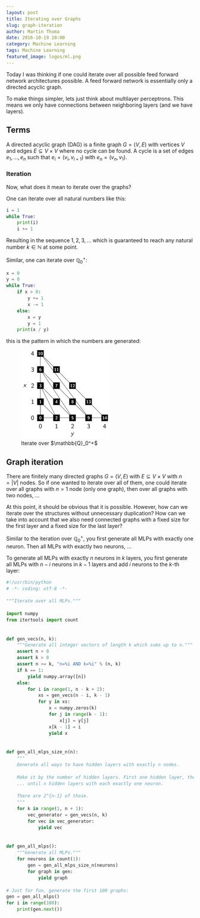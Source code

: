 ```yaml
---
layout: post
title: Iterating over Graphs
slug: graph-iteration
author: Martin Thoma
date: 2016-10-19 20:00
category: Machine Learning
tags: Machine Learning
featured_image: logos/ml.png
---
```

Today I was thinking if one could iterate over all possible feed forward network
architectures possible. A feed forward network is essentially only a directed
acyclic graph.

To make things simpler, lets just think about multilayer perceptrons. This
means we only have connections between neighboring layers (and we have layers).


## Terms

A directed acyclic graph (DAG) is a finite graph $G = (V, E)$ with vertices $V$
and edges $E \subseteq V \times V$ where no cycle can be found. A cycle is a
set of edges $e_1, \dots, e_n$ such that $e_i = (v_i, v_{i+1})$ with $e_n =
(v_n, v_1)$.


### Iteration

Now, what does it mean to iterate over the graphs?

One can iterate over all natural numbers like this:

```python
i = 1
while True:
    print(i)
    i += 1
```

Resulting in the sequence $1, 2, 3, \dots$ which is guaranteed to reach any
natural number $k \in \mathbb{N}$ at some point.

Similar, one can iterate over $\mathbb{Q}_0^+$:

```python
x = 0
y = 0
while True:
    if x > 0:
        y += 1
        x -= 1
    else:
        x = y
        y = 1
    print(x / y)
```

this is the pattern in which the numbers are generated:

<figure class="wp-caption aligncenter img-thumbnail">
    <img src="../images/2016/10/iterate-q.png" alt="Iterate over Q+" />
    <figcaption class="text-center">Iterate over $\mathbb{Q}_0^+$</figcaption>
</figure>


## Graph iteration

There are finitely many directed graphs $G = (V, E)$ with $E \subseteq V \times V$ with $n = |V|$ nodes. So if one wanted to iterate over all of them, one could iterate over all graphs with $n=1$ node (only one graph), then over all graphs with two nodes, ...

At this point, it should be obvious that it is possible. However, how can we
iterate over the structures without unnecessary duplication? How can we take
into account that we also need connected graphs with a fixed size for the
first layer and a fixed size for the last layer?

Similar to the iteration over $\mathbb{Q}_0^+$, you first generate all MLPs
with exactly one neuron. Then all MLPs with exactly two neurons, ...

To generate all MLPs with exactly $n$ neurons in $k$ layers, you first generate
all MLPs with $n-i$ neurons in $k-1$ layers and add $i$ neurons to the $k$-th
layer:

```python
#!/usr/bin/python
# -*- coding: utf-8 -*-

"""Iterate over all MLPs."""

import numpy
from itertools import count


def gen_vecs(n, k):
    """Generate all integer vectors of length k which sums up to n."""
    assert n > 0
    assert k > 0
    assert n >= k, "n=%i AND k=%i" % (n, k)
    if k == 1:
        yield numpy.array([n])
    else:
        for i in range(1, n - k + 2):
            xs = gen_vecs(n - i, k - 1)
            for y in xs:
                x = numpy.zeros(k)
                for j in range(k - 1):
                    x[j] = y[j]
                x[k - 1] = i
                yield x


def gen_all_mlps_size_n(n):
    """
    Generate all ways to have hidden layers with exactly n nodes.

    Make it by the number of hidden layers. First one hidden layer, then two,
    ... until n hidden layers with each exactly one neuron.

    There are 2^{n-1} of those.
    """
    for k in range(1, n + 1):
        vec_generator = gen_vecs(n, k)
        for vec in vec_generator:
            yield vec


def gen_all_mlps():
    """Generate all MLPs."""
    for neurons in count(1):
        gen = gen_all_mlps_size_n(neurons)
        for graph in gen:
            yield graph

# Just for fun, generate the first 100 graphs:
gen = gen_all_mlps()
for i in range(100):
    print(gen.next())
```
